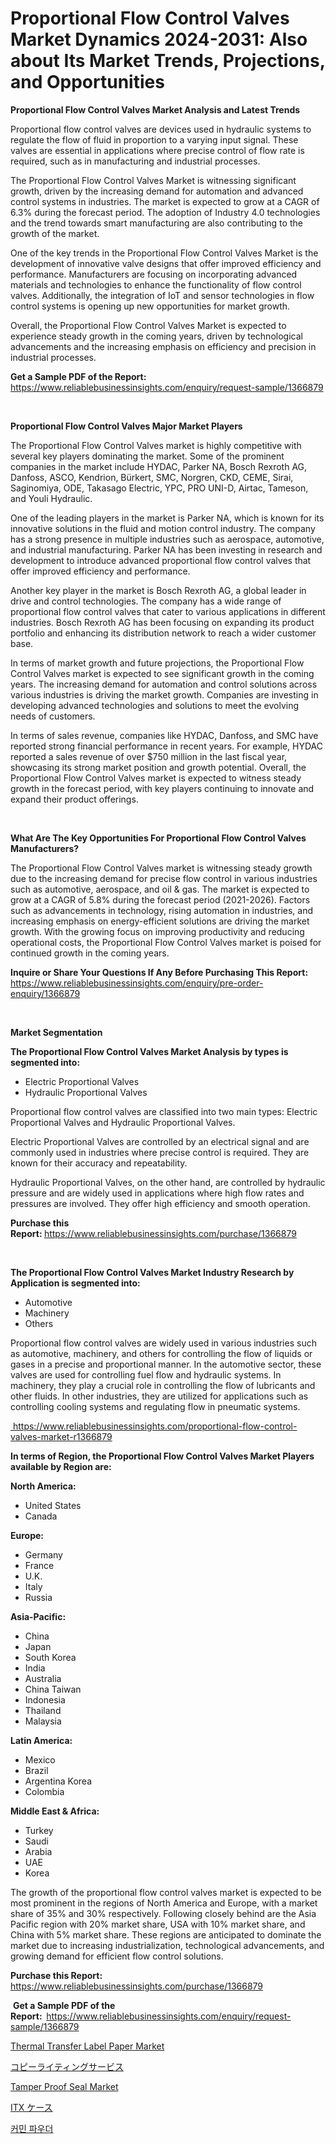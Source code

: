 <p><h1>Proportional Flow Control Valves Market Dynamics 2024-2031: Also about Its Market Trends, Projections, and Opportunities</h1></p><p><strong>Proportional Flow Control Valves Market Analysis and Latest Trends</strong></p>
<p><p>Proportional flow control valves are devices used in hydraulic systems to regulate the flow of fluid in proportion to a varying input signal. These valves are essential in applications where precise control of flow rate is required, such as in manufacturing and industrial processes.</p><p>The Proportional Flow Control Valves Market is witnessing significant growth, driven by the increasing demand for automation and advanced control systems in industries. The market is expected to grow at a CAGR of 6.3% during the forecast period. The adoption of Industry 4.0 technologies and the trend towards smart manufacturing are also contributing to the growth of the market.</p><p>One of the key trends in the Proportional Flow Control Valves Market is the development of innovative valve designs that offer improved efficiency and performance. Manufacturers are focusing on incorporating advanced materials and technologies to enhance the functionality of flow control valves. Additionally, the integration of IoT and sensor technologies in flow control systems is opening up new opportunities for market growth.</p><p>Overall, the Proportional Flow Control Valves Market is expected to experience steady growth in the coming years, driven by technological advancements and the increasing emphasis on efficiency and precision in industrial processes.</p></p>
<p><strong>Get a Sample PDF of the Report:&nbsp;</strong> <a href="https://www.reliablebusinessinsights.com/enquiry/request-sample/1366879">https://www.reliablebusinessinsights.com/enquiry/request-sample/1366879</a></p>
<p>&nbsp;</p>
<p><strong>Proportional Flow Control Valves Major Market Players</strong></p>
<p><p>The Proportional Flow Control Valves market is highly competitive with several key players dominating the market. Some of the prominent companies in the market include HYDAC, Parker NA, Bosch Rexroth AG, Danfoss, ASCO, Kendrion, Bürkert, SMC, Norgren, CKD, CEME, Sirai, Saginomiya, ODE, Takasago Electric, YPC, PRO UNI-D, Airtac, Tameson, and Youli Hydraulic.</p><p>One of the leading players in the market is Parker NA, which is known for its innovative solutions in the fluid and motion control industry. The company has a strong presence in multiple industries such as aerospace, automotive, and industrial manufacturing. Parker NA has been investing in research and development to introduce advanced proportional flow control valves that offer improved efficiency and performance.</p><p>Another key player in the market is Bosch Rexroth AG, a global leader in drive and control technologies. The company has a wide range of proportional flow control valves that cater to various applications in different industries. Bosch Rexroth AG has been focusing on expanding its product portfolio and enhancing its distribution network to reach a wider customer base.</p><p>In terms of market growth and future projections, the Proportional Flow Control Valves market is expected to see significant growth in the coming years. The increasing demand for automation and control solutions across various industries is driving the market growth. Companies are investing in developing advanced technologies and solutions to meet the evolving needs of customers.</p><p>In terms of sales revenue, companies like HYDAC, Danfoss, and SMC have reported strong financial performance in recent years. For example, HYDAC reported a sales revenue of over $750 million in the last fiscal year, showcasing its strong market position and growth potential. Overall, the Proportional Flow Control Valves market is expected to witness steady growth in the forecast period, with key players continuing to innovate and expand their product offerings.</p></p>
<p>&nbsp;</p>
<p><strong>What Are The Key Opportunities For Proportional Flow Control Valves Manufacturers?</strong></p>
<p><p>The Proportional Flow Control Valves market is witnessing steady growth due to the increasing demand for precise flow control in various industries such as automotive, aerospace, and oil & gas. The market is expected to grow at a CAGR of 5.8% during the forecast period (2021-2026). Factors such as advancements in technology, rising automation in industries, and increasing emphasis on energy-efficient solutions are driving the market growth. With the growing focus on improving productivity and reducing operational costs, the Proportional Flow Control Valves market is poised for continued growth in the coming years.</p></p>
<p><strong>Inquire or Share Your Questions If Any Before Purchasing This Report:</strong> <a href="https://www.reliablebusinessinsights.com/enquiry/pre-order-enquiry/1366879">https://www.reliablebusinessinsights.com/enquiry/pre-order-enquiry/1366879</a></p>
<p>&nbsp;</p>
<p><strong>Market Segmentation</strong></p>
<p><strong>The Proportional Flow Control Valves Market Analysis by types is segmented into:</strong></p>
<p><ul><li>Electric Proportional Valves</li><li>Hydraulic Proportional Valves</li></ul></p>
<p><p>Proportional flow control valves are classified into two main types: Electric Proportional Valves and Hydraulic Proportional Valves. </p><p>Electric Proportional Valves are controlled by an electrical signal and are commonly used in industries where precise control is required. They are known for their accuracy and repeatability.</p><p>Hydraulic Proportional Valves, on the other hand, are controlled by hydraulic pressure and are widely used in applications where high flow rates and pressures are involved. They offer high efficiency and smooth operation.</p></p>
<p><strong>Purchase this Report:&nbsp;</strong><a href="https://www.reliablebusinessinsights.com/purchase/1366879">https://www.reliablebusinessinsights.com/purchase/1366879</a></p>
<p>&nbsp;</p>
<p><strong>The Proportional Flow Control Valves Market Industry Research by Application is segmented into:</strong></p>
<p><ul><li>Automotive</li><li>Machinery</li><li>Others</li></ul></p>
<p><p>Proportional flow control valves are widely used in various industries such as automotive, machinery, and others for controlling the flow of liquids or gases in a precise and proportional manner. In the automotive sector, these valves are used for controlling fuel flow and hydraulic systems. In machinery, they play a crucial role in controlling the flow of lubricants and other fluids. In other industries, they are utilized for applications such as controlling cooling systems and regulating flow in pneumatic systems.</p></p>
<p><a href="https://www.reliablebusinessinsights.com/proportional-flow-control-valves-market-r1366879">&nbsp;https://www.reliablebusinessinsights.com/proportional-flow-control-valves-market-r1366879</a></p>
<p><strong>In terms of Region, the Proportional Flow Control Valves Market Players available by Region are:</strong></p>
<p>
    <p> <strong> North America: </strong>
        <ul>
            <li>United States</li>
            <li>Canada</li>
        </ul>
        </p> 
    <p> <strong> Europe: </strong>
        <ul>
            <li>Germany</li>
            <li>France</li>
            <li>U.K.</li>
            <li>Italy</li>
            <li>Russia</li>
        </ul>
        </p> 
    <p> <strong> Asia-Pacific: </strong>
        <ul>
            <li>China</li>
            <li>Japan</li>
            <li>South Korea</li>
            <li>India</li>
            <li>Australia</li>
            <li>China Taiwan</li>
            <li>Indonesia</li>
            <li>Thailand</li>
            <li>Malaysia</li>
        </ul>
        </p> 
    <p> <strong> Latin America: </strong>
        <ul>
            <li>Mexico</li>
            <li>Brazil</li>
            <li>Argentina Korea</li>
            <li>Colombia</li>
        </ul>
        </p> 
    <p> <strong> Middle East & Africa: </strong>
        <ul>
            <li>Turkey</li>
            <li>Saudi</li>
            <li>Arabia</li>
            <li>UAE</li>
            <li>Korea</li>
        </ul>
    </p>
    </p>
<p><p>The growth of the proportional flow control valves market is expected to be most prominent in the regions of North America and Europe, with a market share of 35% and 30% respectively. Following closely behind are the Asia Pacific region with 20% market share, USA with 10% market share, and China with 5% market share. These regions are anticipated to dominate the market due to increasing industrialization, technological advancements, and growing demand for efficient flow control solutions.</p></p>
<p><strong>Purchase this Report: </strong><a href="https://www.reliablebusinessinsights.com/purchase/1366879">https://www.reliablebusinessinsights.com/purchase/1366879</a></p>
<p>&nbsp;<strong>Get a Sample PDF of the Report:&nbsp;&nbsp;</strong><a href="https://www.reliablebusinessinsights.com/enquiry/request-sample/1366879">https://www.reliablebusinessinsights.com/enquiry/request-sample/1366879</a></p>
<p><strong></strong></p>
<p><p><a href="https://github.com/lsapaaep8/Market-Research-Report-List-1/blob/main/thermal-transfer-label-paper-market.md">Thermal Transfer Label Paper Market</a></p><p><a href="https://medium.com/@saigekulas/%E3%82%B3%E3%83%94%E3%83%BC%E3%83%A9%E3%82%A4%E3%83%86%E3%82%A3%E3%83%B3%E3%82%B0%E3%82%B5%E3%83%BC%E3%83%93%E3%82%B9%E3%81%AE%E5%B8%82%E5%A0%B4%E3%82%B7%E3%82%A7%E3%82%A2%E3%81%AE%E9%80%B2%E5%8C%96%E3%81%A8%E5%B8%82%E5%A0%B4%E6%88%90%E9%95%B7%E3%81%AE%E3%83%88%E3%83%AC%E3%83%B3%E3%83%892024%E5%B9%B4%E3%81%8B%E3%82%892031%E5%B9%B4%E3%81%BE%E3%81%A7-8cb99cd905f0">コピーライティングサービス</a></p><p><a href="https://github.com/qrkceaah30/Market-Research-Report-List-1/blob/main/tamper-proof-seal-market.md">Tamper Proof Seal Market</a></p><p><a href="https://medium.com/@jasohung45456/itx%E3%82%B1%E3%83%BC%E3%82%B9%E5%B8%82%E5%A0%B4%E8%AA%BF%E6%9F%BB%E3%83%AC%E3%83%9D%E3%83%BC%E3%83%88-%E3%81%9D%E3%81%AE%E6%AD%B4%E5%8F%B2%E3%81%A82031%E5%B9%B4%E3%81%BE%E3%81%A7%E3%81%AE%E4%BA%88%E6%B8%AC-64249695753b">ITX ケース</a></p><p><a href="https://medium.com/@carlosrtzkzhj/%EC%BF%A0%EB%AF%BC-%EA%B0%80%EB%A3%A8-%EC%8B%9C%EC%9E%A5%EC%9D%80-%EC%8B%9C%EC%9E%A5-%EC%A0%90%EC%9C%A0%EC%9C%A8-%ED%81%AC%EA%B8%B0-%EB%B0%8F-2031%EB%85%84%EA%B9%8C%EC%A7%80%EC%9D%98-%EC%98%88%EC%83%81-%EC%98%88%EC%B8%A1%EC%97%90-%EC%B4%88%EC%A0%90%EC%9D%84-%EB%A7%9E%EC%B6%A5%EB%8B%88%EB%8B%A4-d65fd45431f1">커민 파우더</a></p></p>